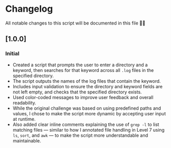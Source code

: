 # Changelog

All notable changes to this script will be documented in this file 🙌🏽

## [1.0.0]
### Initial

- Created a script that prompts the user to enter a directory and a keyword, then searches for that keyword across all `.log` files in the specified directory.
- The script outputs the names of the log files that contain the keyword.
- Includes input validation to ensure the directory and keyword fields are not left empty, and checks that the specified directory exists.
- Used color-coded messages to improve user feedback and overall readability.
- While the original challenge was based on using predefined paths and values, I chose to make the script more dynamic by accepting user input at runtime.
- Also added clear inline comments explaining the use of `grep -l` to list matching files — similar to how I annotated file handling in Level 7 using `ls`, `sort`, and `awk` — to make the script more understandable and maintainable.



